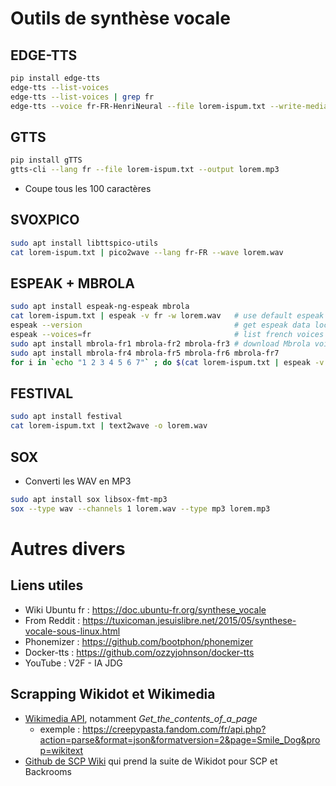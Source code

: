 # Outils de synthèse vocale

## EDGE-TTS

```bash
pip install edge-tts
edge-tts --list-voices
edge-tts --list-voices | grep fr
edge-tts --voice fr-FR-HenriNeural --file lorem-ispum.txt --write-media lorem.mp3
```

## GTTS

```bash
pip install gTTS
gtts-cli --lang fr --file lorem-ispum.txt --output lorem.mp3
```

* Coupe tous les 100 caractères

## SVOXPICO

```bash
sudo apt install libttspico-utils
cat lorem-ispum.txt | pico2wave --lang fr-FR --wave lorem.wav
```

## ESPEAK + MBROLA

```bash
sudo apt install espeak-ng-espeak mbrola
cat lorem-ispum.txt | espeak -v fr -w lorem.wav   # use default espeak french voice
espeak --version                                  # get espeak data location
espeak --voices=fr                                # list french voices
sudo apt install mbrola-fr1 mbrola-fr2 mbrola-fr3 # download Mbrola voices
sudo apt install mbrola-fr4 mbrola-fr5 mbrola-fr6 mbrola-fr7
for i in `echo "1 2 3 4 5 6 7"` ; do $(cat lorem-ispum.txt | espeak -v french-mbrola-$i -w lorem.$i.wav) ; done
```

## FESTIVAL

```bash
sudo apt install festival
cat lorem-ispum.txt | text2wave -o lorem.wav
```

## SOX

* Converti les WAV en MP3

```bash
sudo apt install sox libsox-fmt-mp3
sox --type wav --channels 1 lorem.wav --type mp3 lorem.mp3
```

# Autres divers

## Liens utiles

* Wiki Ubuntu fr : https://doc.ubuntu-fr.org/synthese_vocale
* From Reddit : https://tuxicoman.jesuislibre.net/2015/05/synthese-vocale-sous-linux.html
* Phonemizer : https://github.com/bootphon/phonemizer
* Docker-tts : https://github.com/ozzyjohnson/docker-tts
* YouTube : V2F - IA JDG

## Scrapping Wikidot et Wikimedia

* [Wikimedia API](https://www.mediawiki.org/wiki/API:Main_page), notamment *Get_the_contents_of_a_page*
  * exemple : https://creepypasta.fandom.com/fr/api.php?action=parse&format=json&formatversion=2&page=Smile_Dog&prop=wikitext
* [Github de SCP Wiki](https://github.com/scpwiki) qui prend la suite de Wikidot pour SCP et Backrooms
